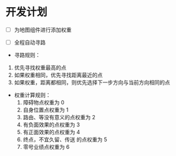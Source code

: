 # 开发计划

- [ ] 为地图组件进行添加权重
- [ ] 全程自动寻路



- 寻路规则：
1. 优先寻找权重最高的点
2. 如果权重相同，优先寻找距离最近的点 
3. 如果权重，距离都相同，则优先选择下一步方向与当前方向相同的点


- 权重计算规则：
  1. 障碍物点权重为 0
  2. 自身位置点权重为 1
  3. 路由、等没有意义的点权重为 2
  4. 有负面效果的点权重为 3
  5. 有正面效果的点权重为 4
  6. 终点，不宜久留、传送 的点权重为 5
  7. 零号业绩点权重为 6
